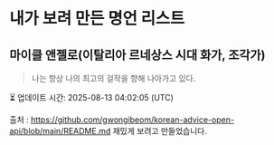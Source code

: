 # 내가 보려 만든 명언 리스트

##  마이클 앤젤로(이탈리아 르네상스 시대 화가, 조각가)
> 나는 항상 나의 최고의 걸작을 향해 나아가고 있다.


⏳ 업데이트 시간: 2025-08-13 04:02:05 (UTC)

출처 : https://github.com/gwongibeom/korean-advice-open-api/blob/main/README.md
재밌게 보려고 만들었습니다.
